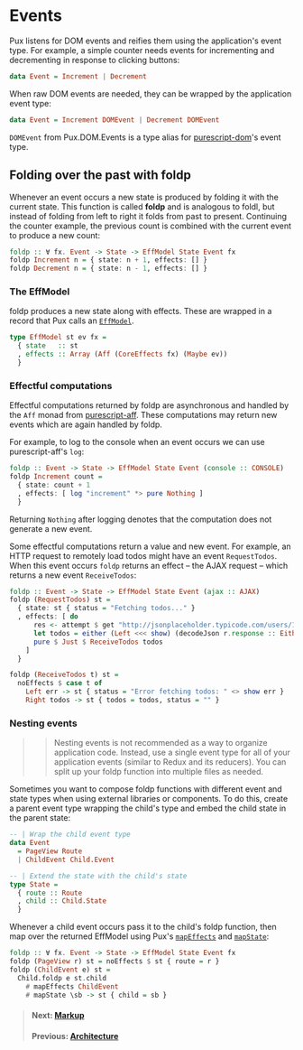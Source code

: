 # Events

Pux listens for DOM events and reifies them using the application's event type.
For example, a simple counter needs events for incrementing and decrementing in
response to clicking buttons:

```purescript
data Event = Increment | Decrement
```

When raw DOM events are needed, they can be wrapped by the application event
type:

```purescript
data Event = Increment DOMEvent | Decrement DOMEvent
```

`DOMEvent` from Pux.DOM.Events is a type alias for
[purescript-dom](https://pursuit.purescript.org/packages/purescript-dom)'s event
type.

## Folding over the past with foldp

Whenever an event occurs a new state is produced by folding it with the current
state. This function is called **foldp** and is analogous to foldl, but
instead of folding from left to right it folds from past to present. Continuing
the counter example, the previous count is combined with the current event to
produce a new count:

```purescript
foldp :: ∀ fx. Event -> State -> EffModel State Event fx
foldp Increment n = { state: n + 1, effects: [] }
foldp Decrement n = { state: n - 1, effects: [] }
```

### The EffModel

foldp produces a new state along with effects. These are wrapped in a record
that Pux calls an
[`EffModel`](https://pursuit.purescript.org/packages/purescript-pux/8.0.0/docs/Pux#t:EffModel).

```purescript
type EffModel st ev fx =
  { state   :: st
  , effects :: Array (Aff (CoreEffects fx) (Maybe ev))
  }
```

### Effectful computations

Effectful computations returned by foldp are asynchronous and handled by the
`Aff` monad from
[purescript-aff](https://pursuit.purescript.org/packages/purescript-aff).  These
computations may return new events which are again handled by foldp.

For example, to log to the console when an event occurs we can use
purescript-aff's `log`:

```purescript
foldp :: Event -> State -> EffModel State Event (console :: CONSOLE)
foldp Increment count =
  { state: count + 1
  , effects: [ log "increment" *> pure Nothing ]
  }
```

Returning `Nothing` after logging denotes that the computation does not generate a new event.

Some effectful computations return a value and new event. For example, an HTTP
request to remotely load todos might have an event `RequestTodos`. When this
event occurs `foldp` returns an effect – the AJAX request – which returns a new
event `ReceiveTodos`:

```purescript
foldp :: Event -> State -> EffModel State Event (ajax :: AJAX)
foldp (RequestTodos) st =
  { state: st { status = "Fetching todos..." }
  , effects: [ do
      res <- attempt $ get "http://jsonplaceholder.typicode.com/users/1/todos"
      let todos = either (Left <<< show) (decodeJson r.response :: Either String Todos)
      pure $ Just $ ReceiveTodos todos
    ]
  }

foldp (ReceiveTodos t) st =
  noEffects $ case t of
    Left err -> st { status = "Error fetching todos: " <> show err }
    Right todos -> st { todos = todos, status = "" }
```

### Nesting events

>> Nesting events is not recommended as a way to organize application code.
>> Instead, use a single event type for all of your application events (similar
>> to Redux and its reducers). You can split up your foldp function into multiple files
>> as needed.

Sometimes you want to compose foldp functions with different event and state
types when using external libraries or components. To do this, create a parent
event type wrapping the child's type and embed the child state in the parent
state:

```purescript
-- | Wrap the child event type
data Event
  = PageView Route
  | ChildEvent Child.Event

-- | Extend the state with the child's state
type State =
  { route :: Route
  , child :: Child.State
  }
```

Whenever a child event occurs pass it to the child's foldp function, then map
over the returned EffModel using Pux's
[`mapEffects`](https://pursuit.purescript.org/packages/purescript-pux/8.0.0/docs/Pux#v:mapEffects)
and [`mapState`](https://pursuit.purescript.org/packages/purescript-pux/8.0.0/docs/Pux#v:mapState):

```purescript
foldp :: ∀ fx. Event -> State -> EffModel State Event fx
foldp (PageView r) st = noEffects $ st { route = r }
foldp (ChildEvent e) st =
  Child.foldp e st.child
    # mapEffects ChildEvent
    # mapState \sb -> st { child = sb }
```

> #### Next: [Markup](/docs/markup)
> #### Previous: [Architecture](/docs/architecture)
